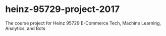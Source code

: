 # heinz-95729-project-2017
The course project for Heinz 95729 E-Commerce Tech, Machine Learning, Analytics, and Bots
